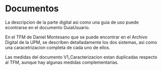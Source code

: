 # Documentos
La descripcion de la parte digital asi como una guia de uso puede econtrarse en el documento GuiaUsuario. 

En el TFM de Daniel Montesano que se puede encontrar en el Archivo Digital de la UPM, se describen detalladamente los dos sistemas, asi como una caracetrizacion completa de cada uno de ellos. 

Las medidas del documento V1_Caracterizacion estan duplicadas respecto al TFM, aunque hay algunas medidas complementarias. 